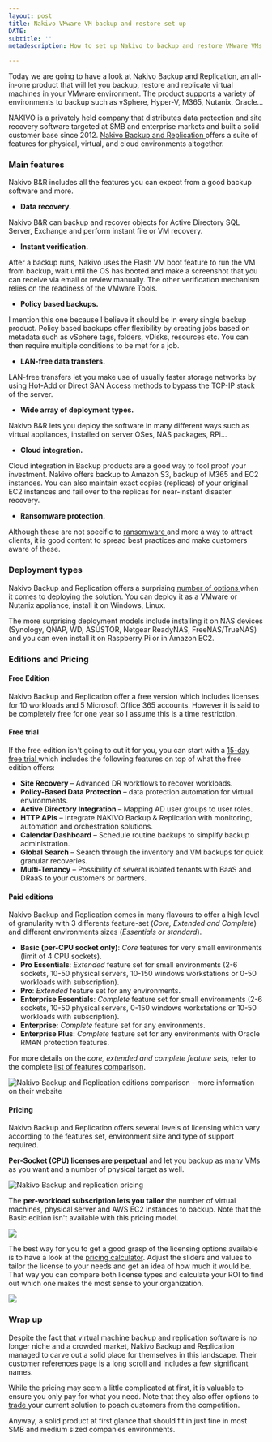 ```yaml
---
layout: post
title: Nakivo VMware VM backup and restore set up
DATE: 
subtitle: ''
metadescription: How to set up Nakivo to backup and restore VMware VMs.

---
```

Today we are going to have a look at Nakivo Backup and Replication, an all-in-one product that will let you backup, restore and replicate virtual machines in your VMware environment. The product supports a variety of environments to backup such as vSphere, Hyper-V, M365, Nutanix, Oracle...

NAKIVO is a privately held company that distributes data protection and site recovery software targeted at SMB and enterprise markets and built a solid customer base since 2012. [Nakivo Backup and Replication ](https://www.nakivo.com/)offers a suite of features for physical, virtual, and cloud environments altogether.

### Main features

Nakivo B&R includes all the features you can expect from a good backup software and more.

*  **Data recovery.**

Nakivo B&R can backup and recover objects for Active Directory SQL Server, Exchange and perform instant file or VM recovery.

* **Instant verification.**

After a backup runs, Nakivo uses the Flash VM boot feature to run the VM from backup, wait until the OS has booted and make a screenshot that you can receive via email or review manually. The other verification  mechanism relies on the readiness of the VMware Tools.

* **Policy based backups.**

I mention this one because I believe it should be in every single backup product. Policy based backups offer flexibility by creating jobs based on metadata such as vSphere tags, folders, vDisks, resources etc. You can then require multiple conditions to be met for a job.

* **LAN-free data transfers.**

LAN-free transfers let you make use of usually faster storage networks by using Hot-Add or Direct SAN Access methods to bypass the TCP-IP stack of the server.

* **Wide array of deployment types.**

Nakivo B&R lets you deploy the software in many different ways such as virtual appliances, installed on server OSes, NAS packages, RPi...

* **Cloud integration.**

Cloud integration in Backup products are a good way to fool proof your investment. Nakivo offers backup to Amazon S3, backup of M365 and EC2 instances. You can also maintain exact copies (replicas) of your original EC2 instances and fail over to the replicas for near-instant disaster recovery.

* **Ransomware protection.**

Although these are not specific to [ransomware ](https://www.nakivo.com/ransomware-protection/ransomware-recovery/)and more a way to attract clients, it is good content to spread best practices and make customers aware of these.

### Deployment types

Nakivo Backup and Replication offers a surprising [number of options ](https://helpcenter.nakivo.com/User-Guide/Content/Deployment/Installing-NAKIVO-Backup-and-Replication/Installing-NAKIVO-Backup-and-Replication.htm)when it comes to deploying the solution. You can deploy it as a VMware or Nutanix appliance, install it on Windows, Linux.

The more surprising deployment models include installing it on NAS devices (Synology, QNAP, WD, ASUSTOR, Netgear ReadyNAS, FreeNAS/TrueNAS) and you can even install it on Raspberry Pi or in Amazon EC2.

### Editions and Pricing

#### Free Edition

Nakivo Backup and Replication offer a free version which includes licenses for 10 workloads and 5 Microsoft Office 365 accounts. However it is said to be completely free for one year so I assume this is a time restriction.

#### Free trial

If the free edition isn't going to cut it for you, you can start with a [15-day free trial ](https://www.nakivo.com/resources/download/trial-download/)which includes the following features on top of what the free edition offers:

* **Site Recovery** – Advanced DR workflows to recover workloads.
* **Policy-Based Data Protection** – data protection automation for virtual environments.
* **Active Directory Integration** – Mapping AD user groups to user roles.
* **HTTP APIs** – Integrate NAKIVO Backup & Replication with monitoring, automation and orchestration solutions.
* **Calendar Dashboard** – Schedule routine backups to simplify backup administration.
* **Global Search** – Search through the inventory and VM backups for quick granular recoveries.
* **Multi-Tenancy** – Possibility of several isolated tenants with BaaS and DRaaS to your customers or partners.

#### Paid editions

Nakivo Backup and Replication comes in many flavours to offer a high level of granularity with 3 differents feature-set (_Core, Extended and Complete_) and different environments sizes (_Essentials or standard_).

* **Basic (per-CPU socket only)**: _Core_ features for very small environments (limit of 4 CPU sockets).
* **Pro Essentials**: _Extended_ feature set for small environments (2-6 sockets, 10-50 physical servers, 10-150 windows workstations or 0-50 workloads with subscription).
* **Pro**: _Extended_ feature set for any environments.
* **Enterprise Essentials**: _Complete_ feature set for small environments (2-6 sockets, 10-50 physical servers, 0-150 windows workstations or 10-50 workloads with subscription).
* **Enterprise**: _Complete_ feature set for any environments.
* **Enterprise Plus**: _Complete_ feature set for any environments with Oracle RMAN protection features.

For more details on the _core, extended and complete feature sets_, refer to the complete [list of features comparison](https://www.nakivo.com/how-to-buy/pricing/).

![Nakivo Backup and Replication editions comparison - more information on their website](/img/nakivo1-2.jpg "Nakivo Backup and Replication editions comparison")

#### Pricing

Nakivo Backup and Replication offers several levels of licensing which vary according to the features set, environment size and type of support required.

**Per-Socket (CPU) licenses are perpetual** and let you backup as many VMs as you want and a number of physical target as well.

![Nakivo Backup and replication pricing](/img/nakivo1-4.jpg)

The **per-workload subscription lets you tailor** the number of virtual machines, physical server and AWS EC2 instances to backup. Note that the Basic edition isn't available with this pricing model.

![](/img/nakivo1-5.jpg)

The best way for you to get a good grasp of the licensing options available is to have a look at the [pricing calculator](https://www.nakivo.com/how-to-buy/pricing_calculator/). Adjust the sliders and values to tailor the license to your needs and get an idea of how much it would be. That way you can compare both license types and calculate your ROI to find out which one makes the most sense to your organization.

![](/img/nakivo1-1.jpg)

### Wrap up

Despite the fact that virtual machine backup and replication software is no longer niche and a crowded market, Nakivo Backup and Replication managed to carve out a solid place for themselves in this landscape. Their customer references page is a long scroll and includes a few significant names.

While the pricing may seem a little complicated at first, it is valuable to ensure you only pay for what you need. Note that they also offer options to [trade ]()your current solution to poach customers from the competition.

Anyway, a solid product at first glance that should fit in just fine in most SMB and medium sized companies environments.